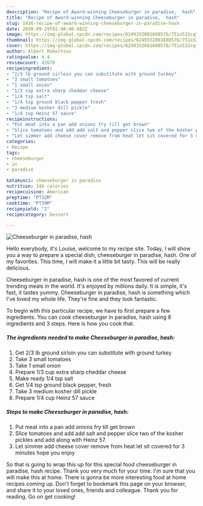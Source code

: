 ```yaml
---
description: "Recipe of Award-winning Cheeseburger in paradise,  hash"
title: "Recipe of Award-winning Cheeseburger in paradise,  hash"
slug: 1436-recipe-of-award-winning-cheeseburger-in-paradise-hash
date: 2020-09-29T02:40:40.682Z
image: https://img-global.cpcdn.com/recipes/6249332081688576/751x532cq70/cheeseburger-in-paradise-hash-recipe-main-photo.jpg
thumbnail: https://img-global.cpcdn.com/recipes/6249332081688576/751x532cq70/cheeseburger-in-paradise-hash-recipe-main-photo.jpg
cover: https://img-global.cpcdn.com/recipes/6249332081688576/751x532cq70/cheeseburger-in-paradise-hash-recipe-main-photo.jpg
author: Albert Robertson
ratingvalue: 4.4
reviewcount: 42678
recipeingredient:
- "2/3 lb ground sirloin you can substitute with ground turkey"
- "3 small tomatoes"
- "1 small onion"
- "1/3 cup extra sharp cheddar cheese"
- "1/4 tsp salt"
- "1/4 tsp ground black pepper fresh"
- "3 medium kosher dill pickle"
- "1/4 cup Heinz 57 sauce"
recipeinstructions:
- "Put meat into a pan add onions fry till get brown"
- "Slice tomatoes and add add salt and pepper slice two of the kosher pickles and add along with Heinz 57."
- "Let simmer add cheese cover remove from heat let sit covered for 3 minutes hope you enjoy"
categories:
- Recipe
tags:
- cheeseburger
- in
- paradise

katakunci: cheeseburger in paradise 
nutrition: 244 calories
recipecuisine: American
preptime: "PT32M"
cooktime: "PT39M"
recipeyield: "2"
recipecategory: Dessert

---
```



![Cheeseburger in paradise,  hash](https://img-global.cpcdn.com/recipes/6249332081688576/751x532cq70/cheeseburger-in-paradise-hash-recipe-main-photo.jpg)

Hello everybody, it's Louise, welcome to my recipe site. Today, I will show you a way to prepare a special dish, cheeseburger in paradise,  hash. One of my favorites. This time, I will make it a little bit tasty. This will be really delicious.

Cheeseburger in paradise,  hash is one of the most favored of current trending meals in the world. It's enjoyed by millions daily. It is simple, it's fast, it tastes yummy. Cheeseburger in paradise,  hash is something which I've loved my whole life. They're fine and they look fantastic.




To begin with this particular recipe, we have to first prepare a few ingredients. You can cook cheeseburger in paradise,  hash using 8 ingredients and 3 steps. Here is how you cook that.

<!--inarticleads1-->

##### The ingredients needed to make Cheeseburger in paradise,  hash:

1. Get 2/3 lb ground sirloin you can substitute with ground turkey
1. Take 3 small tomatoes
1. Take 1 small onion
1. Prepare 1/3 cup extra sharp cheddar cheese
1. Make ready 1/4 tsp salt
1. Get 1/4 tsp ground black pepper, fresh
1. Take 3 medium kosher dill pickle
1. Prepare 1/4 cup Heinz 57 sauce




<!--inarticleads2-->

##### Steps to make Cheeseburger in paradise,  hash:

1. Put meat into a pan add onions fry till get brown
1. Slice tomatoes and add add salt and pepper slice two of the kosher pickles and add along with Heinz 57.
1. Let simmer add cheese cover remove from heat let sit covered for 3 minutes hope you enjoy




So that is going to wrap this up for this special food cheeseburger in paradise,  hash recipe. Thank you very much for your time. I'm sure that you will make this at home. There is gonna be more interesting food at home recipes coming up. Don't forget to bookmark this page on your browser, and share it to your loved ones, friends and colleague. Thank you for reading. Go on get cooking!
